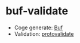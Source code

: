 # buf-validate

- Coge generate: [Buf](https://buf.build/docs/generate/tutorial/#1-define-a-module)
- Validation: [protovalidate](https://github.com/bufbuild/protovalidate)


